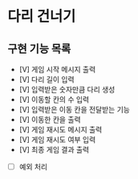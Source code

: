 # 다리 건너기

## 구현 기능 목록

- [V] 게임 시작 메시지 출력
- [V] 다리 길이 입력
- [V] 입력받은 숫자만큼 다리 생성
- [V] 이동할 칸의 수 입력
- [V] 입력받은 이동 칸을 전달받는 기능
- [V] 이동한 칸을 출력
- [V] 게임 재시도 메시지 출력
- [V] 게임 재시도 여부 입력
- [V] 최종 게임 결과 출력
- [ ] 예외 처리
